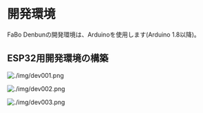# 開発環境

FaBo Denbunの開発環境は、Arduinoを使用します(Arduino 1.8以降)。

## ESP32用開発環境の構築

![./img/dev001.png]()

![./img/dev002.png]()

![./img/dev003.png]()